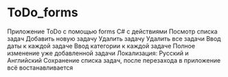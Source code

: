 # ToDo_forms
Приложение ToDo с помощью forms C# с действиями
Посмотр списка задач
Добавить новую задачу
Удалить задачу
Удалить все задачи
Ввод даты к каждой задаче
Ввод категории к каждой задаче
Полное изменение уже добавленной задачи
Локализация: Русский и Английский
Сохранение списка задач, после перезахода в приложение всё востанавливается
